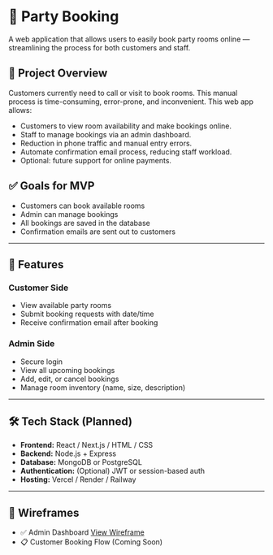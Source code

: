 # 🎉 Party Booking

A web application that allows users to easily book party rooms online — streamlining the process for both customers and staff.

## 🚀 Project Overview

Customers currently need to call or visit to book rooms. This manual process is time-consuming, error-prone, and inconvenient. This web app allows:

- Customers to view room availability and make bookings online.
- Staff to manage bookings via an admin dashboard.
- Reduction in phone traffic and manual entry errors.
- Automate confirmation email process, reducing staff workload.
- Optional: future support for online payments.

## ✅ Goals for MVP

- Customers can book available rooms
- Admin can manage bookings
- All bookings are saved in the database
- Confirmation emails are sent out to customers

---

## 📌 Features

### Customer Side
- View available party rooms
- Submit booking requests with date/time
- Receive confirmation email after booking

### Admin Side
- Secure login
- View all upcoming bookings
- Add, edit, or cancel bookings
- Manage room inventory (name, size, description)

---

## 🛠️ Tech Stack (Planned)

- **Frontend:** React / Next.js / HTML / CSS
- **Backend:** Node.js + Express
- **Database:** MongoDB or PostgreSQL
- **Authentication:** (Optional) JWT or session-based auth
- **Hosting:** Vercel / Render / Railway

---

## 📐 Wireframes

- ✅ Admin Dashboard [View Wireframe](https://balsamiq.cloud/sm412ao/pe2fwn8/r2278)
- 📋 Customer Booking Flow (Coming Soon)

